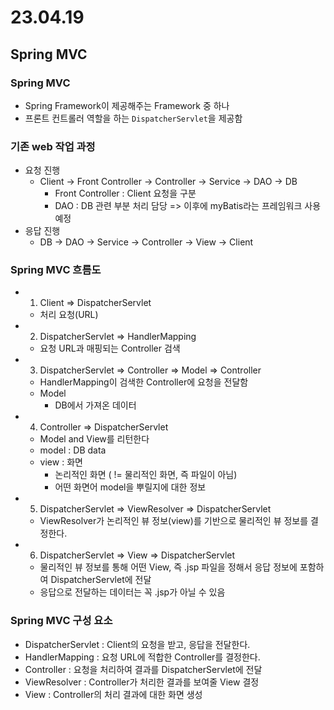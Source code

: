 # 23.04.19
## Spring MVC

### Spring MVC
- Spring Framework이 제공해주는 Framework 중 하나
- 프론트 컨트롤러 역할을 하는 `DispatcherServlet`을 제공함

### 기존 web 작업 과정
- 요청 진행
  - Client -> Front Controller -> Controller -> Service -> DAO -> DB
    - Front Controller : Client 요청을 구분
    - DAO : DB 관련 부분 처리 담당 => 이후에 myBatis라는 프레임워크 사용 예정
- 응답 진행
  - DB -> DAO -> Service -> Controller -> View -> Client

### Spring MVC 흐름도
- 1. Client => DispatcherServlet
  - 처리 요청(URL)
- 2. DispatcherServlet => HandlerMapping
  - 요청 URL과 매핑되는 Controller 검색
- 3. DispatcherServlet => Controller => Model => Controller
  - HandlerMapping이 검색한 Controller에 요청을 전달함
  - Model
    - DB에서 가져온 데이터
- 4. Controller => DispatcherServlet
  - Model and View를 리턴한다
  - model : DB data
  - view : 화면
    - 논리적인 화면 ( != 물리적인 화면, 즉 파일이 아님)
    - 어떤 화면어 model을 뿌릴지에 대한 정보
- 5. DispatcherServlet => ViewResolver => DispatcherServlet
  - ViewResolver가 논리적인 뷰 정보(view)를 기반으로 물리적인 뷰 정보를 결정한다.
- 6. DispatcherServlet => View => DispatcherServlet
  - 물리적인 뷰 정보를 통해 어떤 View, 즉 .jsp 파일을 정해서 응답 정보에 포함하여 DispatcherServlet에 전달
  - 응답으로 전달하는 데이터는 꼭 .jsp가 아닐 수 있음

### Spring MVC 구성 요소
- DispatcherServlet : Client의 요청을 받고, 응답을 전달한다.
- HandlerMapping : 요청 URL에 적합한 Controller를 결정한다.
- Controller : 요청을 처리하여 결과를 DispatcherServlet에 전달
- ViewResolver : Controller가 처리한 결과를 보여줄 View 결정
- View : Controller의 처리 결과에 대한 화면 생성